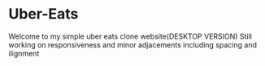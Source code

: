 # Uber-Eats
Welcome to my simple uber eats clone website(DESKTOP VERSION)
Still working on responsiveness and minor adjacements including spacing and ilignment
